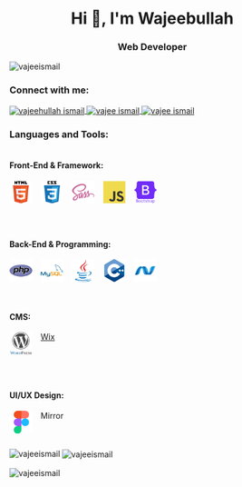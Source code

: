<h1 align="center">Hi 👋, I'm Wajeebullah</h1>
<h3 align="center">Web Developer</h3>

<p align="left">
  <img src="https://komarev.com/ghpvc/?username=vajeeismail&label=Profile%20views&color=0e75b6&style=flat" alt="vajeeismail" />
</p>

<h3 align="left">Connect with me:</h3>
<p align="left">
  <a href="https://linkedin.com/in/vajeehullah-ismail" target="blank">
    <img align="center" src="https://raw.githubusercontent.com/rahuldkjain/github-profile-readme-generator/master/src/images/icons/Social/linked-in-alt.svg" alt="vajeehullah ismail" height="30" width="40" />
  </a>
  <a href="https://fb.com/vajee.ismail" target="blank">
    <img align="center" src="https://raw.githubusercontent.com/rahuldkjain/github-profile-readme-generator/master/src/images/icons/Social/facebook.svg" alt="vajee ismail" height="30" width="40" />
  </a>
  <a href="https://instagram.com/vajee.ismail" target="blank">
    <img align="center" src="https://raw.githubusercontent.com/rahuldkjain/github-profile-readme-generator/master/src/images/icons/Social/instagram.svg" alt="vajee ismail" height="30" width="40" />
  </a>
</p>

<h3 align="left">Languages and Tools:</h3>

<!-- Main Skills Container -->
<div style="display: flex; flex-wrap: wrap; gap: 30px; justify-content: flex-start;">

  <!-- FRONT-END & FRAMEWORK -->
  <div style="flex: 1; min-width: 300px;">
    <h4>Front-End & Framework:</h4>
    <div style="display: flex; flex-wrap: wrap; gap: 15px; margin-bottom: 10px;">
      <a href="https://www.w3.org/html/" target="_blank" rel="noreferrer">
        <img src="https://raw.githubusercontent.com/devicons/devicon/master/icons/html5/html5-original-wordmark.svg" alt="html5" width="40" height="40" />
      </a>
      <a href="https://www.w3schools.com/css/" target="_blank" rel="noreferrer">
        <img src="https://raw.githubusercontent.com/devicons/devicon/master/icons/css3/css3-original-wordmark.svg" alt="css3" width="40" height="40" />
      </a>
      <a href="https://sass-lang.com" target="_blank" rel="noreferrer">
        <img src="https://raw.githubusercontent.com/devicons/devicon/master/icons/sass/sass-original.svg" alt="sass" width="40" height="40" />
      </a>
      <a href="https://developer.mozilla.org/en-US/docs/Web/JavaScript" target="_blank" rel="noreferrer">
        <img src="https://raw.githubusercontent.com/devicons/devicon/master/icons/javascript/javascript-original.svg" alt="javascript" width="40" height="40" />
      </a>
      <a href="https://getbootstrap.com" target="_blank" rel="noreferrer">
        <img src="https://raw.githubusercontent.com/devicons/devicon/master/icons/bootstrap/bootstrap-plain-wordmark.svg" alt="bootstrap" width="40" height="40" />
      </a>
    </div>
  </div>

  <!-- BACK-END & PROGRAMMING -->
  <div style="flex: 1; min-width: 300px;">
    <h4>Back-End & Programming:</h4>
    <div style="display: flex; flex-wrap: wrap; gap: 15px; margin-bottom: 10px;">
      <a href="https://www.php.net" target="_blank" rel="noreferrer">
        <img src="https://raw.githubusercontent.com/devicons/devicon/master/icons/php/php-original.svg" alt="php" width="40" height="40" />
      </a>
      <a href="https://www.mysql.com/" target="_blank" rel="noreferrer">
        <img src="https://raw.githubusercontent.com/devicons/devicon/master/icons/mysql/mysql-original-wordmark.svg" alt="mysql" width="40" height="40" />
      </a>
      <a href="https://www.oracle.com/java/" target="_blank" rel="noreferrer">
        <img src="https://raw.githubusercontent.com/devicons/devicon/master/icons/java/java-original.svg" alt="java" width="40" height="40" />
      </a>
      <a href="https://www.w3schools.com/cpp/" target="_blank" rel="noreferrer">
        <img src="https://raw.githubusercontent.com/devicons/devicon/master/icons/cplusplus/cplusplus-original.svg" alt="cplusplus" width="40" height="40" />
      </a>
      <a href="https://learn.microsoft.com/en-us/dotnet/visual-basic/" target="_blank" rel="noreferrer">
        <img src="https://raw.githubusercontent.com/devicons/devicon/master/icons/dot-net/dot-net-original.svg" alt="vb.net" width="40" height="40" />
      </a>
    </div>
  </div>
</div>

<!-- CMS & DESIGN TOOLS CONTAINER -->
<div style="display: flex; flex-wrap: wrap; gap: 30px; justify-content: flex-start; margin-top: 20px;">

  <!-- CMS -->
  <div style="flex: 1; min-width: 300px;">
    <h4>CMS:</h4>
    <div style="display: flex; flex-wrap: wrap; gap: 15px; margin-bottom: 10px;">
      <a href="https://wordpress.com/" target="_blank" rel="noreferrer">
        <img src="https://raw.githubusercontent.com/devicons/devicon/master/icons/wordpress/wordpress-original.svg" alt="wordpress" width="40" height="40" />
      </a>
      <a href="https://www.wix.com/" target="_blank" rel="noreferrer">
        <span>Wix</span>
      </a>
    </div>
  </div>

  <!-- UI/UX DESIGN -->
  <div style="flex: 1; min-width: 300px;">
    <h4>UI/UX Design:</h4>
    <div style="display: flex; flex-wrap: wrap; gap: 15px; margin-bottom: 10px;">
      <a href="https://www.figma.com/" target="_blank" rel="noreferrer">
        <img src="https://raw.githubusercontent.com/devicons/devicon/master/icons/figma/figma-original.svg" alt="figma" width="40" height="40" />
      </a>
      <span>Mirror</span>
    </div>
  </div>
</div>

<p><img align="left" src="https://github-readme-stats.vercel.app/api/top-langs?username=vajeeismail&show_icons=true&locale=en&layout=compact" alt="vajeeismail" /></p>

<p>&nbsp;<img align="center" src="https://github-readme-stats.vercel.app/api?username=vajeeismail&show_icons=true&locale=en" alt="vajeeismail" /></p>

<p><img align="center" src="https://github-readme-streak-stats.herokuapp.com/?user=vajeeismail&" alt="vajeeismail" /></p>
